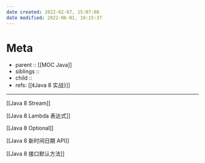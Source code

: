 ```yaml
---
date created: 2022-02-07, 15:07:08
date modified: 2022-06-01, 10:15:37
---
```


# Meta

- parent :: [[MOC Java]]
- siblings ::
- child ::
- refs: [[《Java 8 实战》]]

---

[[Java 8 Stream]]

[[Java 8 Lambda 表达式]]

[[Java 8 Optional]]

[[Java 8 新时间日期 API]]

[[Java 8 接口默认方法]]
